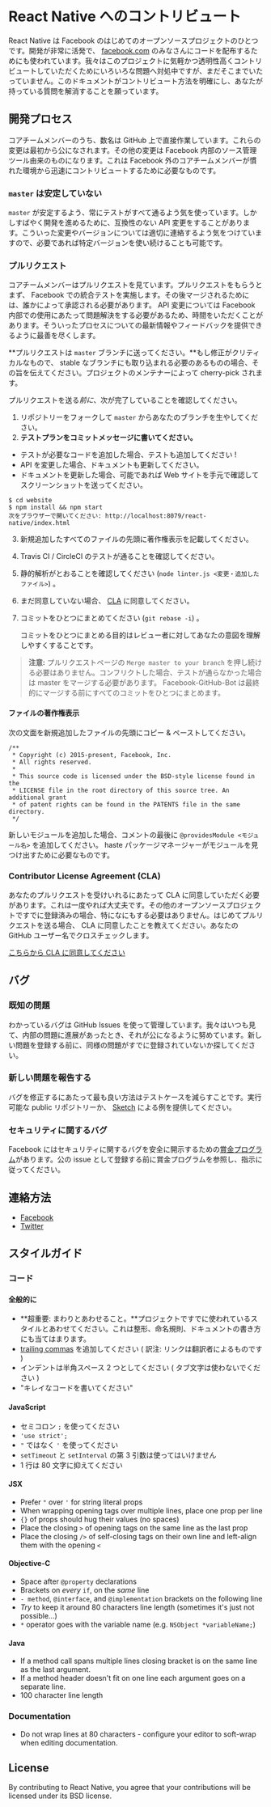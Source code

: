 # React Native へのコントリビュート

React Native は Facebook のはじめてのオープンソースプロジェクトのひとつです。開発が非常に活発で、 [facebook.com](https://facebook.com) のみなさんにコードを配布するためにも使われています。我々はこのプロジェクトに気軽かつ透明性高くコントリビュートしていただくためにいろいろな問題へ対処中ですが、まだそこまでいたっていません。このドキュメントがコントリビュート方法を明確にし、あなたが持っている質問を解消することを願っています。

## 開発プロセス

コアチームメンバーのうち、数名は GitHub 上で直接作業しています。これらの変更は最初から公になされます。その他の変更は Facebook 内部のソース管理ツール由来のものになります。これは Facebook 外のコアチームメンバーが慣れた環境から迅速にコントリビュートするために必要なものです。

### `master` は安定していない

`master` が安定するよう、常にテストがすべて通るよう気を使っています。しかしすばやく開発を進めるために、互換性のない API 変更をすることがあります。こういった変更やバージョンについては適切に連絡するよう気をつけていますので、必要であれば特定バージョンを使い続けることも可能です。

### プルリクエスト

コアチームメンバーはプルリクエストを見ています。プルリクエストをもらうとまず、 Facebook での統合テストを実施します。その後マージされるためには、誰かによって承認される必要があります。 API 変更については Facebook 内部での使用にあたって問題解決をする必要があるため、時間をいただくことがあります。そういったプロセスについての最新情報やフィードバックを提供できるように最善を尽くします。

**プルリクエストは `master` ブランチに送ってください。**もし修正がクリティカルなもので、 stable なブランチにも取り込まれる必要のあるものの場合、その旨を伝えてください。プロジェクトのメンテナーによって cherry-pick されます。

プルリクエストを送る*前に*、次が完了していることを確認してください。

1. リポジトリーをフォークして `master` からあなたのブランチを生やしてください。
2. **テストプランをコミットメッセージに書いてください。**
  - テストが必要なコードを追加した場合、テストも追加してください !
  - API を変更した場合、ドキュメントも更新してください。
  - ドキュメントを更新した場合、可能であれば Web サイトを手元で確認してスクリーンショットを送ってください。

  ```
  $ cd website
  $ npm install && npm start
  次をブラウザーで開いてください: http://localhost:8079/react-native/index.html
  ```

3. 新規追加したすべてのファイルの先頭に著作権表示を記載してください。
4. Travis CI / CircleCI のテストが通ることを確認してください。
5. 静的解析がとおることを確認してください (`node linter.js <変更・追加したファイル>`) 。
6. まだ同意していない場合、 [CLA](https://code.facebook.com/cla) に同意してください。
7. コミットをひとつにまとめてください (`git rebase -i`) 。

   コミットをひとつにまとめる目的はレビュー者に対してあなたの意図を理解しやすくすることです。

> **注意:** プルリクエストページの `Merge master to your branch` を押し続ける必要はありません。コンフリクトした場合、テストが通らなかった場合は master をマージする必要があります。 Facebook-GitHub-Bot は最終的にマージする前にすべてのコミットをひとつにまとめます。

#### ファイルの著作権表示

次の文面を新規追加したファイルの先頭にコピー & ペーストしてください。

```JS
/**
 * Copyright (c) 2015-present, Facebook, Inc.
 * All rights reserved.
 *
 * This source code is licensed under the BSD-style license found in the
 * LICENSE file in the root directory of this source tree. An additional grant
 * of patent rights can be found in the PATENTS file in the same directory.
 */
```

新しいモジュールを追加した場合、コメントの最後に `@providesModule <モジュール名>` を追加してください。 haste パッケージマネージャーがモジュールを見つけ出すために必要なものです。

### Contributor License Agreement (CLA)

あなたのプルリクエストを受けいれるにあたって CLA に同意していただく必要があります。これは一度やれば大丈夫です。その他のオープンソースプロジェクトですでに登録済みの場合、特になにもする必要はありません。はじめてプルリクエストを送る場合、 CLA に同意したことを教えてください。あなたの GitHub ユーザー名でクロスチェックします。

[こちらから CLA に同意してください](https://code.facebook.com/cla)

## バグ

### 既知の問題

わかっているバグは GitHub Issues を使って管理しています。我々はいつも見て、内部の問題に進展があったとき、それが公になるように努めています。新しい問題を登録する前に、同様の問題がすでに登録されていないか探してください。

### 新しい問題を報告する

バグを修正するにあたって最も良い方法はテストケースを減らすことです。実行可能な public リポジトリーか、 [Sketch](https://sketch.expo.io/) による例を提供してください。

### セキュリティに関するバグ

Facebook にはセキュリティに関するバグを安全に開示するための[賞金プログラム](https://www.facebook.com/whitehat/)があります。公の issue として登録する前に賞金プログラムを参照し、指示に従ってください。

## 連絡方法

* [Facebook](https://www.facebook.com/groups/react.native.community/)
* [Twitter](https://www.twitter.com/reactnative)

## スタイルガイド

### コード

#### 全般的に

* **超重要: まわりとあわせること。**プロジェクトですでに使われているスタイルとあわせてください。これは整形、命名規則、ドキュメントの書き方にも当てはまります。
* [trailing commas](https://developer.mozilla.org/en-US/docs/Web/JavaScript/Reference/Trailing_commas) を追加してください ( 訳注: リンクは翻訳者によるものです )
* インデントは半角スペース 2 つとしてください ( タブ文字は使わないでください )
* "キレイなコードを書いてください"

#### JavaScript

* セミコロン `;` を使ってください
* `'use strict';`
* `"` ではなく `'` を使ってください
* `setTimeout` と `setInterval` の第 3 引数は使ってはいけません
* 1 行は 80 文字に抑えてください

#### JSX

* Prefer `"` over `'` for string literal props
* When wrapping opening tags over multiple lines, place one prop per line
* `{}` of props should hug their values (no spaces)
* Place the closing `>` of opening tags on the same line as the last prop
* Place the closing `/>` of self-closing tags on their own line and left-align them with the opening `<`

#### Objective-C

* Space after `@property` declarations
* Brackets on *every* `if`, on the *same* line
* `- method`, `@interface`, and `@implementation` brackets on the following line
* *Try* to keep it around 80 characters line length (sometimes it's just not possible...)
* `*` operator goes with the variable name (e.g. `NSObject *variableName;`)

#### Java

* If a method call spans multiple lines closing bracket is on the same line as the last argument.
* If a method header doesn't fit on one line each argument goes on a separate line.
* 100 character line length

### Documentation

* Do not wrap lines at 80 characters - configure your editor to soft-wrap when editing documentation.

## License

By contributing to React Native, you agree that your contributions will be licensed under its BSD license.

